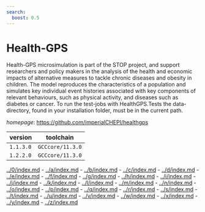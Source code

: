 ```yaml
---
search:
  boost: 0.5
---
```

# Health-GPS

Health-GPS microsimulation is part of the STOP project, and support researchers  and policy makers in the analysis of the health and economic impacts of alternative  measures to tackle chronic diseases and obesity in children. The model reproduces  the characteristics of a population and simulates key individual event histories  associated with key components of relevant behaviours, such as physical activity,  and diseases such as diabetes or cancer. To run the test-jobs with HealthGPS.Tests the data-directory, found in your installation folder, must be in the current path.

*homepage*: <https://github.com/imperialCHEPI/healthgps>

version | toolchain
--------|----------
``1.1.3.0`` | ``GCCcore/11.3.0``
``1.2.2.0`` | ``GCCcore/11.3.0``

[../0/index.md](0) - [../a/index.md](a) - [../b/index.md](b) - [../c/index.md](c) - [../d/index.md](d) - [../e/index.md](e) - [../f/index.md](f) - [../g/index.md](g) - [../h/index.md](h) - [../i/index.md](i) - [../j/index.md](j) - [../k/index.md](k) - [../l/index.md](l) - [../m/index.md](m) - [../n/index.md](n) - [../o/index.md](o) - [../p/index.md](p) - [../q/index.md](q) - [../r/index.md](r) - [../s/index.md](s) - [../t/index.md](t) - [../u/index.md](u) - [../v/index.md](v) - [../w/index.md](w) - [../x/index.md](x) - [../y/index.md](y) - [../z/index.md](z)


